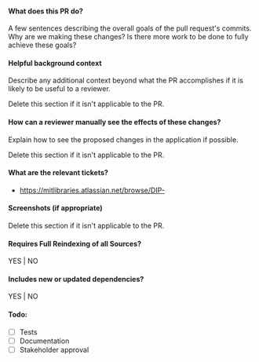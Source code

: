 #### What does this PR do?

A few sentences describing the overall goals of the pull request's commits.
Why are we making these changes? Is there more work to be done to fully
achieve these goals?

#### Helpful background context

Describe any additional context beyond what the PR accomplishes if it is likely
to be useful to a reviewer.

Delete this section if it isn't applicable to the PR.

#### How can a reviewer manually see the effects of these changes?

Explain how to see the proposed changes in the application if possible.

Delete this section if it isn't applicable to the PR.

#### What are the relevant tickets?

- https://mitlibraries.atlassian.net/browse/DIP-

#### Screenshots (if appropriate)

Delete this section if it isn't applicable to the PR.

#### Requires Full Reindexing of all Sources?
YES | NO

#### Includes new or updated dependencies?
YES | NO

#### Todo:
- [ ] Tests
- [ ] Documentation
- [ ] Stakeholder approval
